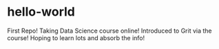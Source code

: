 # hello-world
First Repo! 
Taking Data Science course online! Introduced to Grit via the course! Hoping to learn lots and absorb the info!
